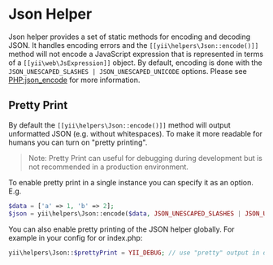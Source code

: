 Json Helper
==========

Json helper provides a set of static methods for encoding and decoding JSON.
It handles encoding errors and the `[[yii\helpers\Json::encode()]]` method will not encode a JavaScript expression that is represented in 
terms of a `[[yii\web\JsExpression]]` object.
By default, encoding is done with the `JSON_UNESCAPED_SLASHES | JSON_UNESCAPED_UNICODE` options.
Please see [PHP:json_encode](https://secure.php.net/manual/en/function.json-encode.php) for more information.

## Pretty Print <span id="pretty-print"></span>

By default the `[[yii\helpers\Json::encode()]]` method will output unformatted JSON (e.g. without whitespaces).
To make it more readable for humans you can turn on "pretty printing".

> Note: Pretty Print can useful for debugging during development but is not recommended in a production environment. 

To enable pretty print in a single instance you can specify it as an option. E.g.

```php
$data = ['a' => 1, 'b' => 2];
$json = yii\helpers\Json::encode($data, JSON_UNESCAPED_SLASHES | JSON_UNESCAPED_UNICODE | JSON_PRETTY_PRINT);
```
You can also enable pretty printing of the JSON helper globally. For example in your config for or index.php: 
```php
yii\helpers\Json::$prettyPrint = YII_DEBUG; // use "pretty" output in debug mode
```
